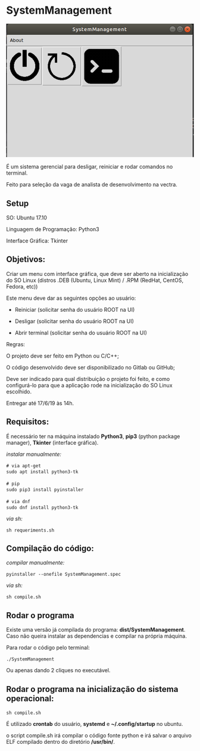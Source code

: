 # SystemManagement
<img src="assets/program.png">

É um sistema gerencial para desligar, reiniciar e rodar comandos no terminal.

Feito para seleção da vaga de analista de desenvolvimento na vectra.

## Setup

SO: Ubuntu 17.10

Linguagem de Programação: Python3

Interface Gráfica: Tkinter

## Objetivos:

Criar um menu com interface gráfica, que deve ser aberto na inicialização do SO Linux (distros .DEB (Ubuntu, Linux Mint) / .RPM (RedHat, CentOS, Fedora, etc))
 

Este menu deve dar as seguintes opções ao usuário:

- Reiniciar (solicitar senha do usuário ROOT na UI)

- Desligar (solicitar senha do usuário ROOT na UI)

- Abrir terminal (solicitar senha do usuário ROOT na UI)


Regras:

O projeto deve ser feito em Python ou C/C++;

O código desenvolvido deve ser disponibilizado no Gitlab ou GitHub;

Deve ser indicado para qual distribuição o projeto foi feito, e como configurá-lo para que a aplicação rode na inicialização do SO Linux escolhido.

 

Entregar até 17/6/19 às 14h.

## Requisitos:

É necessário ter na máquina instalado **Python3**, **pip3** (python package manager), **Tkinter** (interface gráfica).

*instalar manualmente:*

    # via apt-get
    sudo apt install python3-tk

    # pip
    sudo pip3 install pyinstaller

    # via dnf
    sudo dnf install python3-tk

*via sh:*
    
    sh requeriments.sh


## Compilação do código:
    
*compilar manualmente:*

    pyinstaller --onefile SystemManagement.spec

*via sh:*

    sh compile.sh

## Rodar o programa

Existe uma versão já compilada do programa: **dist/SystemManagement**. Caso não queira instalar as dependencias e compilar na própria máquina. 

Para rodar o código pelo terminal: 
    
    ./SystemManagement

Ou apenas dando 2 cliques no executável. 


## Rodar o programa na inicialização do sistema operacional:

    sh compile.sh

É utilizado **crontab** do usuário, **systemd** e **~/.config/startup** no ubuntu.

o script compile.sh irá compilar o código fonte python e irá salvar o arquivo ELF compilado dentro do diretório **/usr/bin/**.


